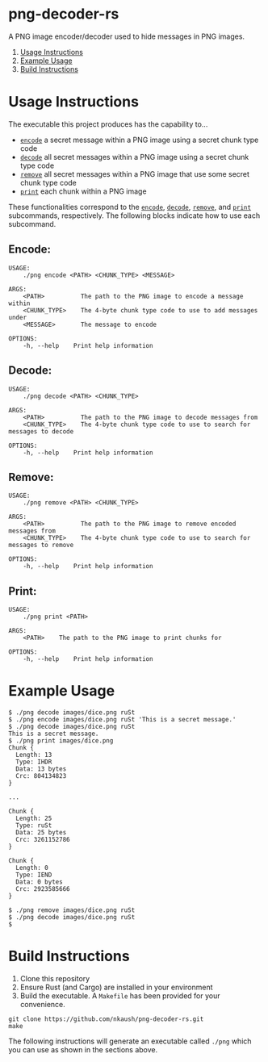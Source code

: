 # png-decoder-rs
A PNG image encoder/decoder used to hide messages in PNG images.

1. [Usage Instructions](#Usage-Instructions)
2. [Example Usage](#Example-Usage)
3. [Build Instructions](#Build-Instructions)

# Usage Instructions
The executable this project produces has the capability to...
* [`encode`](#Encode) a secret message within a PNG image using a secret chunk type code
* [`decode`](#Decode) all secret messages within a PNG image using a secret chunk type code
* [`remove`](#Remove) all secret messages within a PNG image that use some secret chunk type code
* [`print`](#Print) each chunk within a PNG image

These functionalities correspond to the [`encode`](#Encode), [`decode`](#Decode), [`remove`](#Remove), and [`print`](#Print)
subcommands, respectively. The following blocks indicate how to use each subcommand.

## Encode:
```
USAGE:
    ./png encode <PATH> <CHUNK_TYPE> <MESSAGE>

ARGS:
    <PATH>          The path to the PNG image to encode a message within
    <CHUNK_TYPE>    The 4-byte chunk type code to use to add messages under
    <MESSAGE>       The message to encode

OPTIONS:
    -h, --help    Print help information
```

## Decode:
```
USAGE:
    ./png decode <PATH> <CHUNK_TYPE>

ARGS:
    <PATH>          The path to the PNG image to decode messages from
    <CHUNK_TYPE>    The 4-byte chunk type code to use to search for messages to decode

OPTIONS:
    -h, --help    Print help information
```

## Remove:
```
USAGE:
    ./png remove <PATH> <CHUNK_TYPE>

ARGS:
    <PATH>          The path to the PNG image to remove encoded messages from
    <CHUNK_TYPE>    The 4-byte chunk type code to use to search for messages to remove

OPTIONS:
    -h, --help    Print help information
```

## Print:
```
USAGE:
    ./png print <PATH>

ARGS:
    <PATH>    The path to the PNG image to print chunks for

OPTIONS:
    -h, --help    Print help information
```

# Example Usage
```
$ ./png decode images/dice.png ruSt
$ ./png encode images/dice.png ruSt 'This is a secret message.'
$ ./png decode images/dice.png ruSt                            
This is a secret message.
$ ./png print images/dice.png                                  
Chunk {
  Length: 13
  Type: IHDR
  Data: 13 bytes
  Crc: 804134823
}

...

Chunk {
  Length: 25
  Type: ruSt
  Data: 25 bytes
  Crc: 3261152786
}

Chunk {
  Length: 0
  Type: IEND
  Data: 0 bytes
  Crc: 2923585666
}

$ ./png remove images/dice.png ruSt                            
$ ./png decode images/dice.png ruSt
$ 
```

# Build Instructions

1. Clone this repository
2. Ensure Rust (and Cargo) are installed in your environment
3. Build the executable. A `Makefile` has been provided for your convenience.

```
git clone https://github.com/nkaush/png-decoder-rs.git
make
```

The following instructions will generate an executable called `./png` which you can use as shown in the sections above.